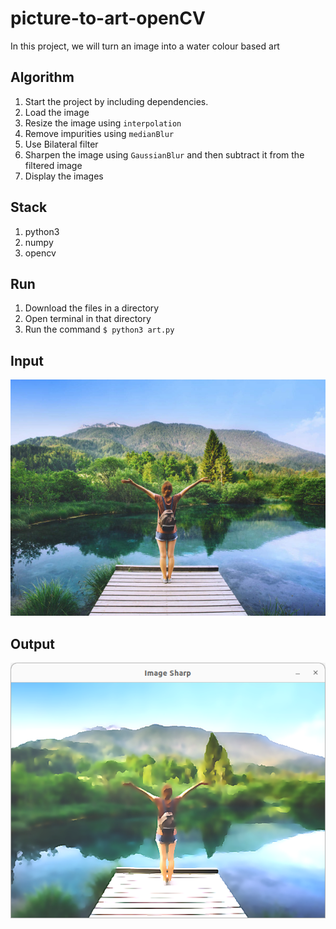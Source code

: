 # picture-to-art-openCV
In this project, we will turn an image into a water colour based art

## Algorithm
1. Start the project by including dependencies.
2. Load the image
3. Resize the image using `interpolation`
4. Remove impurities using `medianBlur`
5. Use Bilateral filter
6. Sharpen the image using `GaussianBlur` and then subtract it from the filtered image
7. Display the images

## Stack
1. python3 
2. numpy 
3. opencv 

## Run
1. Download the files in a directory 
2. Open terminal in that directory 
3. Run the command `$ python3 art.py`

## Input

![input](nature.jpg)

## Output

![picture](https://github.com/ParthKalkar/picture-to-art-openCV/blob/79a456780cacc9955d53c42f15dcd7f58546f354/Screenshot%20from%202022-10-08%2013-38-00.png)


